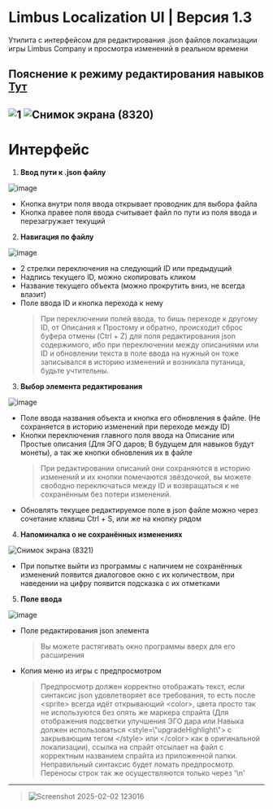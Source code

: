 # Limbus Localization UI | Версия 1.3

Утилита с интерфейсом для редактирования .json файлов локализации игры Limbus Company и просмотра изменений в реальном времени

## Пояснение к режиму редактирования навыков [Тут](https://gist.github.com/x1bViolet/4a162b0e09a0a47c3dc66a1a0b1b9e16)

![1](https://github.com/user-attachments/assets/9560be02-fc88-4eb3-bacf-0eaf49d7beab)
![Снимок экрана (8320)](https://github.com/user-attachments/assets/5867b42a-146d-4c54-a754-1b4d89f4bacf)
---
# Интерфейс
1. **Ввод пути к .json файлу**

![image](https://github.com/user-attachments/assets/e880c010-e1a0-4b98-8585-ea96c4bf8def)
- Кнопка внутри поля ввода открывает проводник для выбора файла
- Кнопка правее поля ввода считывает файл по пути из поля ввода и перезагружает текущий

2. **Навигация по файлу**
   
![image](https://github.com/user-attachments/assets/672a01f0-17e4-4535-9505-bab72e98d9bc)
- 2 стрелки переключения на следующий ID или предыдущий
- Надпись текущего ID, можно скопировать кликом
- Название текущего объекта (можно прокрутить вниз, не всегда влазит)
- Поле ввода ID и кнопка перехода к нему
  > При переключении полей ввода, то бишь переходе к другому ID, от Описания к Простому и обратно, происходит сброс буфера отмены (Ctrl + Z) для поля редактирования json содержимого, ибо при переключении между описаниями или ID и обновлении текста в поле ввода на нужный он тоже записывался в историю изменений и возникала путаница, будьте учтительны.

3. **Выбор элемента редактирования**
   
![image](https://github.com/user-attachments/assets/5ad7b529-e597-4748-85a3-e715a59ce870)
- Поле ввода названия объекта и кнопка его обновления в файле. (Не сохраняется в историю изменений при переходе между ID)
- Кнопки переключения главного поля ввода на Описание или Простые описания (Для ЭГО даров; В будущем для навыков будут монеты), а так же кнопки обновления их в файле
  > При редактировании описаний они сохраняются в историю изменений и их кнопки помечаются звёздочкой, вы можете свободно переключаться между ID и возвращаться к не сохранённым без потери изменений.
- Обновлять текущее редактируемое поле в json файле можно через сочетание клавиш Ctrl + S, или же на кнопку рядом

4. **Напоминалка о не сохранённых изменениях**
   
![Снимок экрана (8321)](https://github.com/user-attachments/assets/0c88270a-2b8e-4811-ac3f-d25b94495c17)
- При попытке выйти из программы с наличием не сохранённых изменений появится диалоговое окно с их количеством, при наведении на цифру появится подсказка с их отметками

5. **Поле ввода**

![image](https://github.com/user-attachments/assets/227cb7bd-5980-4cce-bc10-ea69329a6acd)
- Поле редактирования json элемента
  > Вы можете растягивать окно программы вверх для его расширения
- Копия меню из игры с предпросмотром
  > Предпросмотр должен корректно отображать текст, если синтаксис json удовлетворяет все требования, то есть после \<sprite\> всегда идёт открывающий \<color\>, цвета просто так не используются без опять же маркера спрайта (Для отображения подсветки улучшения ЭГО дара или Навыка должен использоваться \<style=\\"upgradeHighlight\\"\> с закрывающим тегом \</style\> или \</color\> как в оригинальной локализации), ссылка на спрайт отсылает на файл с корректным названием спрайта из приложенной папки. Неправильный синтаксис будет ломать предпросмотр. Переносы строк так же осуществляются только через '\n'
---
  > ![Screenshot 2025-02-02 123016](https://github.com/user-attachments/assets/31898dfd-d4a2-46b7-9cab-f870ade9b840)
